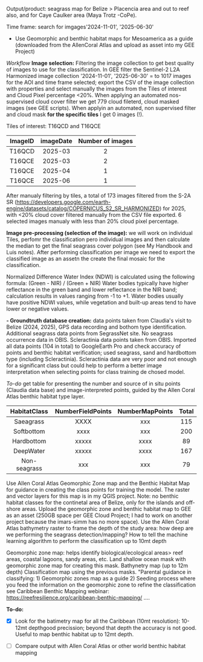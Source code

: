 Output/product: seagrass map for Belize > Placencia area and out to reef also, and for Caye Caulker area (Maya Trotz -CoPe).

Time frame: search for imgages'2024-11-01', '2025-06-30' 

- Use Geomorphic and benthic habitat maps for Mesoamerica as a guide (downloaded from the AllenCoral Atlas and upload as asset into my GEE Project)


_Workflow_
**Image selection:** Filtering the image collection to get best quality of images to use for the classification. In GEE filter the Sentinel-2 L2A Harmonized image collection '2024-11-01', '2025-06-30' = to 1017 images for the AOI and time frame selected; export the CSV of the image collection with properties and select manually the images from the Tiles of interest and Cloud Pixel percentage <20%. When applying an automated nos-supervised cloud cover filter we get 779 cloud fileterd, cloud masked images (see GEE scripts). When applyin an automated, non supervised filter and cloud mask **for the specific tiles** I get 0 images (!).



Tiles of interest: T16QCD and T16QCE

|ImageID|imageDate|Number of images|
|:-----:|:-------:|:--------------:|
|T16QCD|2025-03| 2 |
|T16QCE|2025-03| 2 |
|T16QCE|2025-04| 1 |
|T16QCE|2025-06| 1 |

After manualy filtering by tiles, a total of 173 images filtered from the S-2A SR (https://developers.google.com/earth-engine/datasets/catalog/COPERNICUS_S2_SR_HARMONIZED) for 2025, with <20% cloud cover filtered manually from the CSV file exported. 6 selected images manualy with less than 20% cloud pixel percentage. 



**Image pre-processing (selection of the image):** we will work on individual Tiles, perfomr the classification pero individual images and then calculate the median to get the final seagrass cover polygon (see My Handbook and Luis notes). After performing classification per image we need to export the classified image as an assetn the create the final mosaic for the classification.

Normalized Difference Water Index (NDWI) is calculated using the following formula: (Green - NIR) / (Green + NIR) Water bodies typically have higher reflectance in the green band and lower reflectance in the NIR band; calculation results in values ranging from -1 to +1. Water bodies usually have positive NDWI values, while vegetation and built-up areas tend to have lower or negative values. 

**- Groundtruth database creation:** data points taken from Claudia's visit to Belize (2024, 2025), GPS data recording and bothom type identification. Additional seagrass data points from SegrassNet site. No seagrass occurrence data in OBIS. Scleractinia data points taken from OBIS. Imported all data points (104 in total) to GoogleEarth Pro and check accuracy of points and benthic habitat verification; used seagrass, sand and hardbottom type (including Scleractinia). Scleractinia data are very poor and not enough for a significant class but could help to perform a better image interpretation when selecting points for class training de chosed model. 

_To-do_ get table for presenting the number and source of in situ points (Claudia data base) and image-interpreted points, guided by the Allen Coral Atlas benthic habitat type layer. 

|HabitatClass|NumberFieldPoints|NumberMapPoints| Total |
|:----------:|:---------------:|:-------------:| :----:|
|Saeagrass   | XXXX | xxx | 115 |
| Softbottom | xxxx | xxx | 200 |
| Hardbottom | xxxxx| xxxx| 89 |
| DeepWater  | xxxxx| xxxx| 167 |
| Non-seagrass | xxx | xxx | 79 | 


Use Allen Coral Atlas Geomorphic Zone map and the Benthic Habitat Map for guidance in creating the class points for training the model. The raster and vector layers for this map is in my QGIS project. Note: no benthic habitat classes for the continetal area of Belize, only for the islands and off-shore areas.
Upload the geomorphic zone and benthic habitat map to GEE as an asset (250GB space per GEE Cloud Project; I had to work on another project because the imars-simm has no more space).
Use the Allen Coral Atlas bathymetry raster to frame the depth of the study area: how deep are we performing the seagrass detection/mapping? How to tell the machine learning algorithm to perform the classification up to 10mt depth

Geomorphic zone map: helps identify biological/ecological areas> reef areas, coastal lagoons, sandy areas, etc. Land shallow ocean mask with geomorphic zone map for creating this mask.
Bathynetry map (up to 12m depth)
Classification map using the previous masks. "Parental guidance in classifying: 1) Geomorphic zones map as a guide 2) Seeding process where you feed the information on the geomorphic zone to refine the classification
see Caribbean Benthic Mapping webinar: https://reefresilience.org/caribbean-benthic-mapping/
....

**To-do:**

- [x] Look for the batimetry map for all the Caribbean (10mt resolution): 10-12mt depthgood precission; beyond that depth the accuracy is not good. Useful to map benthic habitat up to 12mt depth.
- [ ] Compare output with Allen Coral Atlas or other world benthic habitat mapping 
  








